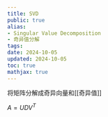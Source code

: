 ```yaml
---
title: SVD
public: true
alias:
- Singular Value Decomposition
- 奇异值分解
tags:
date: 2024-10-05
updated: 2024-10-05
toc: true
mathjax: true
---
```


将矩阵分解成奇异向量和[[奇异值]]

$A=UDV^T$
